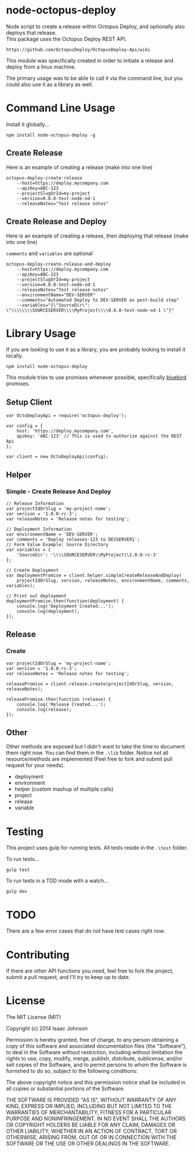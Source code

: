 # node-octopus-deploy
Node script to create a release within Octopus Deploy, and optionally also deploys that release.  
This package uses the Octopus Deploy REST API.

	https://github.com/OctopusDeploy/OctopusDeploy-Api/wiki

This module was specifically created in order to initiate a release and deploy from a linux machine.

The primary usage was to be able to call it via the command line, but you could also use it as a library as well.

# Command Line Usage

Install it globally...

	npm install node-octopus-deploy -g
	
## Create Release

Here is an example of creating a release (make into one line)

	octopus-deploy-create-release 
		--host=https://deploy.mycompany.com 
		--apiKey=ABC-123 
		--projectSlugOrId=my-project
		--version=0.0.0-test-node-od-1 
		--releaseNotes="Test release notes"

## Create Release and Deploy

Here is an example of creating a release, then deploying that release (make into one line)

`comments` and `variables` are optional

	octopus-deploy-create-release-and-deploy 
		--host=https://deploy.mycompany.com 
		--apiKey=ABC-123 
		--projectSlugOrId=my-project
		--version=0.0.0-test-node-od-1 
		--releaseNotes="Test release notes"
		--environmentName="DEV-SERVER"
		--comments="Automated Deploy to DEV-SERVER as post-build step"
		--variables="{\"SourceDir\": \"\\\\\\\\SOURCESERVER\\\\MyProject\\\\0.0.0-test-node-od-1 \"}"
	
# Library Usage

If you are looking to use it as a library, you are probably looking to install it locally.

	npm install node-octopus-deploy

This module tries to use promises whenever possible, specifically [bluebird](https://github.com/petkaantonov/bluebird) promises.

## Setup Client

	var OctoDeployApi = require('octopus-deploy');
	
	var config = {
		host: 'https://deploy.mycompany.com',
		apiKey: 'ABC-123' // This is used to authorize against the REST Api
	};
	
	var client = new OctoDeployApi(config);

## Helper
 
### Simple - Create Release And Deploy

	// Release Information
	var projectIdOrSlug = 'my-project-name';
	var version = '1.0.0-rc-3';
	var releaseNotes = 'Release notes for testing';
	
	// Deployment Information
	var environmentName = 'DEV-SERVER';
	var comments = 'Deploy releases-123 to DEVSERVER1';
	// Form Value Example: Source Directory
	var variables = {
		'SourceDir': '\\\\SOURCESERVER\\MyProject\\1.0.0-rc-3'
	};
	
	// Create Deployment
	var deploymentPromise = client.helper.simpleCreateReleaseAndDeploy(
		projectIdOrSlug, version, releaseNotes, environmentName, comments, variables);
		
	// Print out deployment
	deploymentPromise.then(function(deployment) {
		console.log('Deployment Created...');
		console.log(deployment);
	});

## Release

### Create

	var projectIdOrSlug = 'my-project-name';
	var version = '1.0.0-rc-3';
	var releaseNotes = 'Release notes for testing';
	
	releasePromise = client.release.create(projectIdOrSlug, version, releaseNotes);
	
	releasePromise.then(function (release) {
		console.log('Release Created...');
		console.log(release);
	});
	
## Other

Other methods are exposed but I didn't want to take the time to document them right now.
You can find them in the `.\lib` folder. 
Notice not all resource/methods are implemented 
(Feel free to fork and submit pull request for your needs).

- deployment
- environment
- helper (custom mashup of multiple calls)
- project
- release
- variable

# Testing

This project uses gulp for running tests.  All tests reside in the `.\test` folder.

To run tests...

	gulp test
	
To run tests in a TDD mode with a watch...

	gulp dev
	
# TODO

There are a few error cases that do not have test cases right now.

# Contributing

If there are other API functions you need, feel free to fork the project,
submit a pull request, and I'll try to keep up to date.

# License

The MIT License (MIT)

Copyright (c) 2014 Isaac Johnson

Permission is hereby granted, free of charge, to any person obtaining a copy
of this software and associated documentation files (the "Software"), to deal
in the Software without restriction, including without limitation the rights
to use, copy, modify, merge, publish, distribute, sublicense, and/or sell
copies of the Software, and to permit persons to whom the Software is
furnished to do so, subject to the following conditions:

The above copyright notice and this permission notice shall be included in
all copies or substantial portions of the Software.

THE SOFTWARE IS PROVIDED "AS IS", WITHOUT WARRANTY OF ANY KIND, EXPRESS OR
IMPLIED, INCLUDING BUT NOT LIMITED TO THE WARRANTIES OF MERCHANTABILITY,
FITNESS FOR A PARTICULAR PURPOSE AND NONINFRINGEMENT.  IN NO EVENT SHALL THE
AUTHORS OR COPYRIGHT HOLDERS BE LIABLE FOR ANY CLAIM, DAMAGES OR OTHER
LIABILITY, WHETHER IN AN ACTION OF CONTRACT, TORT OR OTHERWISE, ARISING FROM,
OUT OF OR IN CONNECTION WITH THE SOFTWARE OR THE USE OR OTHER DEALINGS IN
THE SOFTWARE.